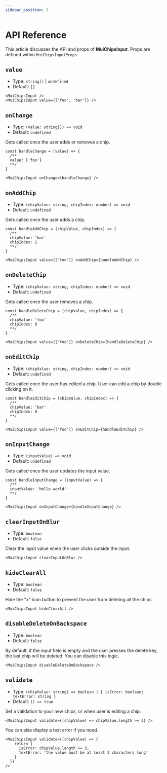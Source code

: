```yaml
---
sidebar_position: 3
---
```


# API Reference

This article discusses the API and props of **MuiChipsInput**. Props are defined within `MuiChipsInputProps`.

## `value`

- Type: `string[]` | `undefined`
- Default: `[]`

```tsx
<MuiChipsInput />
<MuiChipsInput value={['foo', 'bar']} />
```

## `onChange`

- Type: `(value: string[]) => void`
- Default: `undefined`

Gets called once the user adds or removes a chip.

```tsx
const handleChange = (value) => {
  /**
  value: ['foo']
  **/
}

<MuiChipsInput onChange={handleChange} />
```

## `onAddChip`

- Type: `(chipValue: string, chipIndex: number) => void`
- Default: `undefined`

Gets called once the user adds a chip.

```tsx
const handleAddChip = (chipValue, chipIndex) => {
  /**
  chipValue: 'bar'
  chipIndex: 1
  **/
}

<MuiChipsInput value={['foo']} onAddChip={handleAddChip} />
```

## `onDeleteChip`

- Type: `(chipValue: string, chipIndex: number) => void`
- Default: `undefined`

Gets called once the user removes a chip.

```tsx
const handleDeleteChip = (chipValue, chipIndex) => {
  /**
  chipValue: 'foo'
  chipIndex: 0
  **/
}

<MuiChipsInput value={['foo']} onDeleteChip={handleDeleteChip} />
```

## `onEditChip`

- Type: `(chipValue: string, chipIndex: number) => void`
- Default: `undefined`

Gets called once the user has edited a chip. User can edit a chip by double clicking on it.

```tsx
const handleEditChip = (chipValue, chipIndex) => {
  /**
  chipValue: 'bar'
  chipIndex: 0
  **/
}

<MuiChipsInput value={['foo']} onEditChip={handleEditChip} />
```

## `onInputChange`

- Type: `(inputValue) => void`
- Default: `undefined`

Gets called once the user updates the input value.

```tsx
const handleInputChange = (inputValue) => {
  /**
  inputValue: 'hello world'
  **/
}

<MuiChipsInput onInputChange={handleInputChange} />
```

## `clearInputOnBlur`

- Type: `boolean`
- Default: `false`

Clear the input value when the user clicks outside the input.

```tsx
<MuiChipsInput clearInputOnBlur />
```

## `hideClearAll`

- Type: `boolean`
- Default: `false`

Hide the "x" icon button to prevent the user from deleting all the chips.

```tsx
<MuiChipsInput hideClearAll />
```

## `disableDeleteOnBackspace`

- Type: `boolean`
- Default: `false`

By default, if the input field is empty and the user presses the delete key, the last chip will be deleted. You can disable this logic.

```tsx
<MuiChipsInput disableDeleteOnBackspace />
```

## `validate`

- Type: `(chipValue: string) => boolean | { isError: boolean; textError: string }`
- Default: `() => true`

Set a validation to your new chips, or when user is editing a chip.

```tsx
<MuiChipsInput validate={(chipValue) => chipValue.length >= 3} />
```

You can also display a text error if you need.

```tsx
<MuiChipsInput validate={(chipValue) => {
    return {
      isError: chipValue.length >= 3,
      textError: 'the value must be at least 3 characters long'
    }
  }}
/>
```